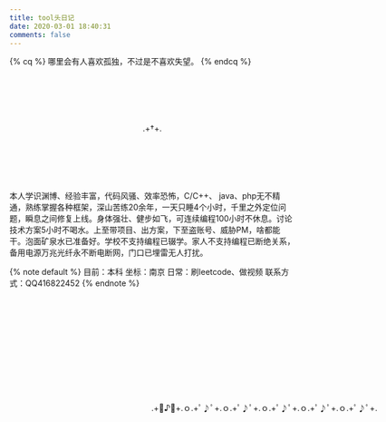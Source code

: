 ```yaml
---
title: tool头日记
date: 2020-03-01 18:40:31
comments: false
---
```

{% cq %}
哪里会有人喜欢孤独，不过是不喜欢失望。
{% endcq %}
<center style="margin: 100px;">.+†+.</center>
本人学识渊博、经验丰富，代码风骚、效率恐怖，C/C++、 java、php无不精通，熟练掌握各种框架，深山苦练20余年，一天只睡4个小时，千里之外定位问题，瞬息之间修复上线。身体强壮、健步如飞，可连续编程100小时不休息。讨论技术方案5小时不喝水。上至带项目、出方案，下至盗账号、威胁PM，啥都能干。泡面矿泉水已准备好。学校不支持编程已辍学。家人不支持编程已断绝关系，备用电源万兆光纤永不断电断网，门口已埋雷无人打扰。

{% note default %}
目前：本科
坐标：南京
日常：刷leetcode、做视频
联系方式：QQ416822452
{% endnote %}
<center style="margin: 200px;width: 500px">.+ﾟ♪ﾟ+.ｏ.+ﾟ♪ﾟ+.ｏ.+ﾟ♪ﾟ+.ｏ.+ﾟ♪ﾟ+.ｏ.+ﾟ♪ﾟ+.ｏ.+ﾟ♪ﾟ+.</center>